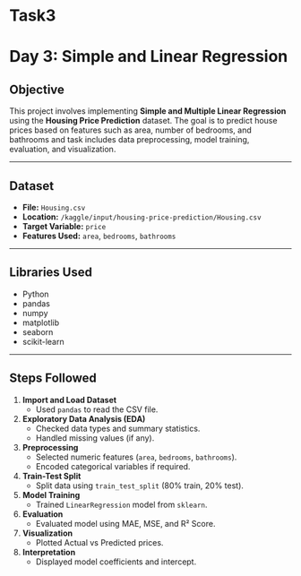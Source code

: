 # Task3
# Day 3: Simple and Linear Regression 

## Objective

This project involves implementing **Simple and Multiple Linear Regression** using the **Housing Price Prediction** dataset. The goal is to predict house prices based on features such as area, number of bedrooms, and bathrooms and task includes data preprocessing, model training, evaluation, and visualization.

---

## Dataset

- **File:** `Housing.csv`
- **Location:** `/kaggle/input/housing-price-prediction/Housing.csv`
- **Target Variable:** `price`
- **Features Used:** `area`, `bedrooms`, `bathrooms`

---

## Libraries Used

- Python 
- pandas
- numpy
- matplotlib
- seaborn
- scikit-learn

---

## Steps Followed

1. **Import and Load Dataset**
    - Used `pandas` to read the CSV file.
2. **Exploratory Data Analysis (EDA)**
    - Checked data types and summary statistics.
    - Handled missing values (if any).
3. **Preprocessing**
    - Selected numeric features (`area`, `bedrooms`, `bathrooms`).
    - Encoded categorical variables if required.
4. **Train-Test Split**
    - Split data using `train_test_split` (80% train, 20% test).
5. **Model Training**
    - Trained `LinearRegression` model from `sklearn`.
6. **Evaluation**
    - Evaluated model using MAE, MSE, and R² Score.
7. **Visualization**
    - Plotted Actual vs Predicted prices.
8. **Interpretation**
    - Displayed model coefficients and intercept.
